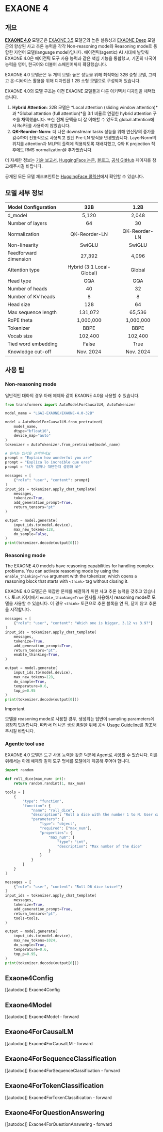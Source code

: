 <!--Copyright 2025 The LG AI Research and The HuggingFace Team. All rights reserved.

Licensed under the Apache License, Version 2.0 (the "License"); you may not use this file except in compliance with
the License. You may obtain a copy of the License at

http://www.apache.org/licenses/LICENSE-2.0

Unless required by applicable law or agreed to in writing, software distributed under the License is distributed on
an "AS IS" BASIS, WITHOUT WARRANTIES OR CONDITIONS OF ANY KIND, either express or implied. See the License for the
specific language governing permissions and limitations under the License.

⚠️ Note that this file is in Markdown but contain specific syntax for our doc-builder (similar to MDX) that may not be
rendered properly in your Markdown viewer.

-->

# EXAONE 4

## 개요

**[EXAONE 4.0](https://github.com/LG-AI-EXAONE/EXAONE-4.0)** 모델군은 [EXAONE 3.5](https://github.com/LG-AI-EXAONE/EXAONE-3.5) 모델군의 높은 실용성과 [EXAONE Deep](https://github.com/LG-AI-EXAONE/EXAONE-Deep) 모델군의 향상된 사고 추론 능력을 각각 Non-reasoning mode와 Reasoning mode로 통합한 자연어 모델(language model)입니다. 에이전틱(agentic) AI 시대에 발맞춰 EXAONE 4.0은 에이전틱 도구 사용 능력과 같은 핵심 기능을 통합했고, 기존의 다국어 능력을 영어, 한국어와 더불어 스페인어까지 확장했습니다. 

EXAONE 4.0 모델군은 두 개의 모델: 높은 성능을 위해 최적화된 32B 중형 모델, 그리고 온-디바이스 활용을 위해 디자인된 1.2B 소형 모델으로 구성되어 있습니다.

EXAONE 4.0의 모델 구조는 이전 EXAONE 모델들과 다른 아키텍처 디자인을 채택했습니다.

1. **Hybrid Attention**: 32B 모델은 *Local attention (sliding window attention)*과 *Global attention (full attention)*을 3:1 비율로 연결한 hybrid attention 구조를 채택했습니다. 또한 전체 문맥을 더 잘 이해할 수 있도록 global attention에서 RoPE를 사용하지 않았습니다.
2. **QK-Reorder-Norm**: 더 나은 downstream tasks 성능을 위해 연산량의 증가를 감수하며 전통적으로 사용되고 있던 Pre-LN 방식을 변경했습니다. LayerNorm의 위치를 attention과 MLP의 출력에 적용되도록 재배치했고, Q와 K projection 직후에도 RMS normalization을 추가했습니다. 

더 자세한 정보는 [기술 보고서](https://huggingface.co/papers/2507.11407), [HuggingFace 논문](https://huggingface.co/papers/2507.11407), [블로그](https://www.lgresearch.ai/blog/view?seq=576), [공식 GitHub](https://github.com/LG-AI-EXAONE/EXAONE-4.0) 페이지를 참고해주시길 바랍니다.

공개된 모든 모델 체크포인트는 [HuggingFace 콜렉션](https://huggingface.co/collections/LGAI-EXAONE/exaone-40-686b2e0069800c835ed48375)에서 확인할 수 있습니다.


## 모델 세부 정보

| Model Configuration | 32B | 1.2B |
|:-------------------|:-----:|:------:|
| d_model | 5,120 | 2,048 |
| Number of layers | 64 | 30 |
| Normalization | QK-Reorder-LN | QK-Reorder-LN |
| Non-linearity | SwiGLU | SwiGLU |
| Feedforward dimension | 27,392 | 4,096 |
| Attention type | Hybrid (3:1 Local-Global) | Global |
| Head type | GQA | GQA |
| Number of heads | 40 | 32 |
| Number of KV heads | 8 | 8 |
| Head size | 128 | 64 |
| Max sequence length | 131,072 | 65,536 |
| RoPE theta | 1,000,000 | 1,000,000 |
| Tokenizer | BBPE | BBPE |
| Vocab size | 102,400 | 102,400 |
| Tied word embedding | False | True |
| Knowledge cut-off | Nov. 2024 | Nov. 2024 |


## 사용 팁

### Non-reasoning mode

일반적인 대화의 경우 아래 예제와 같이 EXAONE 4.0을 사용할 수 있습니다.

```python
from transformers import AutoModelForCausalLM, AutoTokenizer

model_name = "LGAI-EXAONE/EXAONE-4.0-32B"

model = AutoModelForCausalLM.from_pretrained(
    model_name,
    dtype="bfloat16",
    device_map="auto"
)
tokenizer = AutoTokenizer.from_pretrained(model_name)

# 원하는 입력을 선택하세요
prompt = "Explain how wonderful you are"
prompt = "Explica lo increíble que eres"
prompt = "너가 얼마나 대단한지 설명해 봐"

messages = [
    {"role": "user", "content": prompt}
]
input_ids = tokenizer.apply_chat_template(
    messages,
    tokenize=True,
    add_generation_prompt=True,
    return_tensors="pt"
)

output = model.generate(
    input_ids.to(model.device),
    max_new_tokens=128,
    do_sample=False,
)
print(tokenizer.decode(output[0]))
```

### Reasoning mode

The EXAONE 4.0 models have reasoning capabilities for handling complex problems. You can activate reasoning mode by using the `enable_thinking=True` argument with the tokenizer, which opens a reasoning block that starts with `<think>` tag without closing it.

EXAONE 4.0 모델군은 복잡한 문제를 해결하기 위한 사고 추론 능력을 갖추고 있습니다. 토크나이저에서 `enable_thinking=True` 인자를 사용해서 reasoning mode로 모델을 사용할 수 있습니다. 이 경우 `<think>` 토큰으로 추론 블록을 연 뒤, 닫지 않고 추론을 시작합니다.

```python
messages = [
    {"role": "user", "content": "Which one is bigger, 3.12 vs 3.9?"}
]
input_ids = tokenizer.apply_chat_template(
    messages,
    tokenize=True,
    add_generation_prompt=True,
    return_tensors="pt",
    enable_thinking=True,
)

output = model.generate(
    input_ids.to(model.device),
    max_new_tokens=128,
    do_sample=True,
    temperature=0.6,
    top_p=0.95
)
print(tokenizer.decode(output[0]))
```

> [!IMPORTANT]
> 모델을 reasoning mode로 사용할 경우, 생성되는 답변이 sampling parameters에 굉장히 민감합니다. 따라서 더 나은 생성 품질을 위해 공식 [Usage Guideline](https://github.com/LG-AI-EXAONE/EXAONE-4.0#usage-guideline)를 참조해 주시길 바랍니다.

### Agentic tool use

EXAONE 4.0 모델은 도구 사용 능력을 갖춘 덕분에 Agent로 사용할 수 있습니다. 이를 위해서는 아래 예제와 같이 도구 명세를 모델에게 제공해 주어야 합니다.

```python
import random

def roll_dice(max_num: int):
    return random.randint(1, max_num)

tools = [
    {
        "type": "function",
        "function": {
            "name": "roll_dice",
            "description": "Roll a dice with the number 1 to N. User can select the number N.",
            "parameters": {
                "type": "object",
                "required": ["max_num"],
                "properties": {
                    "max_num": {
                        "type": "int",
                        "description": "Max number of the dice"
                    }
                }
            }
        }
    }
]

messages = [
    {"role": "user", "content": "Roll D6 dice twice!"}
]
input_ids = tokenizer.apply_chat_template(
    messages,
    tokenize=True,
    add_generation_prompt=True,
    return_tensors="pt",
    tools=tools,
)

output = model.generate(
    input_ids.to(model.device),
    max_new_tokens=1024,
    do_sample=True,
    temperature=0.6,
    top_p=0.95,
)
print(tokenizer.decode(output[0]))
```

## Exaone4Config

[[autodoc]] Exaone4Config

## Exaone4Model

[[autodoc]] Exaone4Model
    - forward

## Exaone4ForCausalLM

[[autodoc]] Exaone4ForCausalLM
    - forward

## Exaone4ForSequenceClassification

[[autodoc]] Exaone4ForSequenceClassification
    - forward

## Exaone4ForTokenClassification

[[autodoc]] Exaone4ForTokenClassification
    - forward

## Exaone4ForQuestionAnswering

[[autodoc]] Exaone4ForQuestionAnswering
    - forward